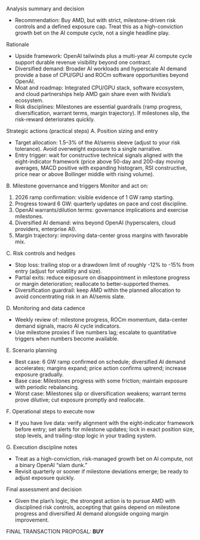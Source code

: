 Analysis summary and decision
- Recommendation: Buy AMD, but with strict, milestone-driven risk controls and a defined exposure cap. Treat this as a high-conviction growth bet on the AI compute cycle, not a single headline play.

Rationale
- Upside framework: OpenAI tailwinds plus a multi-year AI compute cycle support durable revenue visibility beyond one contract.
- Diversified demand: Broader AI workloads and hyperscale AI demand provide a base of CPU/GPU and ROCm software opportunities beyond OpenAI.
- Moat and roadmap: Integrated CPU/GPU stack, software ecosystem, and cloud partnerships help AMD gain share even with Nvidia’s ecosystem.
- Risk disciplines: Milestones are essential guardrails (ramp progress, diversification, warrant terms, margin trajectory). If milestones slip, the risk-reward deteriorates quickly.

Strategic actions (practical steps)
A. Position sizing and entry
- Target allocation: 1.5–3% of the AI/semis sleeve (adjust to your risk tolerance). Avoid overweight exposure to a single narrative.
- Entry trigger: wait for constructive technical signals aligned with the eight-indicator framework (price above 50-day and 200-day moving averages, MACD positive with expanding histogram, RSI constructive, price near or above Bollinger middle with rising volume).

B. Milestone governance and triggers
Monitor and act on:
1) 2026 ramp confirmation: visible evidence of 1 GW ramp starting.
2) Progress toward 6 GW: quarterly updates on pace and cost discipline.
3) OpenAI warrants/dilution terms: governance implications and exercise milestones.
4) Diversified AI demand: wins beyond OpenAI (hyperscalers, cloud providers, enterprise AI).
5) Margin trajectory: improving data-center gross margins with favorable mix.

C. Risk controls and hedges
- Stop loss: trailing stop or a drawdown limit of roughly -12% to -15% from entry (adjust for volatility and size).
- Partial exits: reduce exposure on disappointment in milestone progress or margin deterioration; reallocate to better-supported themes.
- Diversification guardrail: keep AMD within the planned allocation to avoid concentrating risk in an AI/semis slate.

D. Monitoring and data cadence
- Weekly review of: milestone progress, ROCm momentum, data-center demand signals, macro AI cycle indicators.
- Use milestone proxies if live numbers lag; escalate to quantitative triggers when numbers become available.

E. Scenario planning
- Best case: 6 GW ramp confirmed on schedule; diversified AI demand accelerates; margins expand; price action confirms uptrend; increase exposure gradually.
- Base case: Milestones progress with some friction; maintain exposure with periodic rebalancing.
- Worst case: Milestones slip or diversification weakens; warrant terms prove dilutive; cut exposure promptly and reallocate.

F. Operational steps to execute now
- If you have live data: verify alignment with the eight-indicator framework before entry; set alerts for milestone updates; lock in exact position size, stop levels, and trailing-stop logic in your trading system.

G. Execution discipline notes
- Treat as a high-conviction, risk-managed growth bet on AI compute, not a binary OpenAI “slam dunk.”
- Revisit quarterly or sooner if milestone deviations emerge; be ready to adjust exposure quickly.

Final assessment and decision
- Given the plan’s logic, the strongest action is to pursue AMD with disciplined risk controls, accepting that gains depend on milestone progress and diversified AI demand alongside ongoing margin improvement.

FINAL TRANSACTION PROPOSAL: **BUY**